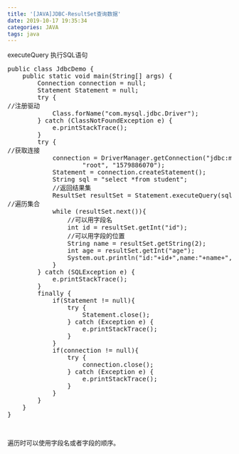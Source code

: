 ```yaml
---
title: '[JAVA]JDBC-ResultSet查询数据'
date: 2019-10-17 19:35:34
categories: JAVA
tags: java
---
```


executeQuery 执行SQL语句

<pre class="lang:java decode:true">public class JdbcDemo {
    public static void main(String[] args) {
        Connection connection = null;
        Statement Statement = null;
        try {
//注册驱动
            Class.forName("com.mysql.jdbc.Driver");
        } catch (ClassNotFoundException e) {
            e.printStackTrace();
        }
        try {
//获取连接
            connection = DriverManager.getConnection("jdbc:mysql://127.0.0.1:3306/test?characterEncoding=UTF-8",
                    "root", "1579886070");
            Statement = connection.createStatement();
            String sql = "select *from student";
            //返回结果集
            ResultSet resultSet = Statement.executeQuery(sql);
//遍历集合
            while (resultSet.next()){
                //可以用字段名
                int id = resultSet.getInt("id");
                //可以用字段的位置
                String name = resultSet.getString(2);
                int age = resultSet.getInt("age");
                System.out.println("id:"+id+",name:"+name+",age:"+age);
            }
        } catch (SQLException e) {
            e.printStackTrace();
        }
        finally {
            if(Statement != null){
                try {
                    Statement.close();
                } catch (Exception e) {
                    e.printStackTrace();
                }
            }
            if(connection != null){
                try {
                    connection.close();
                } catch (Exception e) {
                    e.printStackTrace();
                }
            }
        }
    }
}
</pre>
&nbsp;

遍历时可以使用字段名或者字段的顺序。
